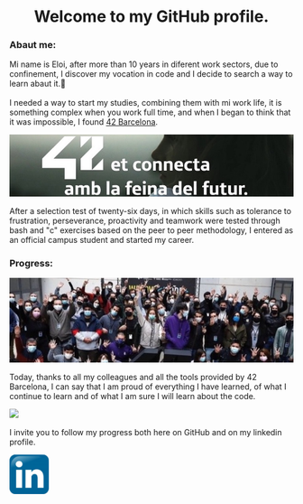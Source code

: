 <!DOCTYPE html>
<html>
<head>
    <h1 align="center">Welcome to my GitHub profile.</h1>
</head>
<body>
    <h3>Abaut me:</h3>
    <p>
        Mi name is Eloi, after more than 10 years in diferent work sectors, due to confinement, I discover my vocation in code and I decide to search a way to learn abaut it.💪<br><br>
        I needed a way to start my studies, combining them with mi work life, it is something complex when you work full time, and when I began to think that it was impossible, I found <a href="https://www.42barcelona.com/es/filosofia-42/" target="_blank" >42 Barcelona</a>.
    </p>
    <a href="https://www.42barcelona.com/noticias-2/" target="_blank">
        <img src="img/42bcn.jpg" width="1000" />
    </a>
    <p>
        After a selection test of twenty-six days, in which skills such as tolerance to frustration, perseverance, proactivity and teamwork were tested through bash and "c" exercises based on the peer to peer methodology, I entered as an official campus student and started my career.
    </p>
    <h3>Progress:</h3>
    <img src="img/42fam.jpeg" width="1000" />
    <p>
        Today, thanks to all my colleagues and all the tools provided by 42 Barcelona, ​​I can say that I am proud of everything I have learned, of what I continue to learn and of what I am sure I will learn about the code.
    </p>
    <img src="https://github-readme-stats.vercel.app/api/top-langs/?username=Develoi89&layout=compact&theme=chartreuse-dark" />
    <p>
       I invite you to follow my progress both here on GitHub and on my linkedin profile. 
    </p>
    <img src="img/Li.png" width="70" />
</body>
</html>